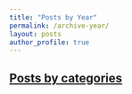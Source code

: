 ```yaml
---
title: "Posts by Year"
permalink: /archive-year/
layout: posts
author_profile: true
---
```


## [Posts by categories](/categories/)
